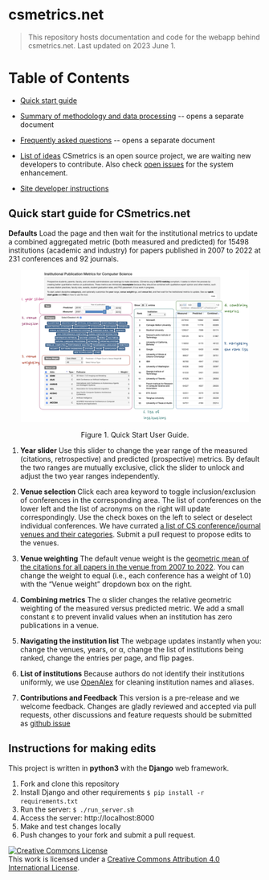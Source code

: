 # csmetrics.net

> This repository hosts documentation and code for the webapp behind csmetrics.net.
> Last updated on 2023 June 1.

# Table of Contents

* [Quick start guide](#quickstart)

* [Summary of methodology and data processing](docs/Overview.md) -- opens a separate document

* [Frequently asked questions](docs/FAQ.md) -- opens a separate document

* [List of ideas](docs/ideas.md)
  CSmetrics is an open source project, we are waiting new developers to contribute.
  Also check [open issues](https://github.com/csmetrics/csmetrics.net/issues?q=is%3Aopen+is%3Aissue+label%3Aenhancement) for the system enhancement.

* [Site developer instructions](#pushreq)


## <a name="quickstart"></a>Quick start guide for CSmetrics.net

**Defaults** Load the page and then wait for the institutional metrics to update a combined aggregated metric (both measured and predicted) for 15498 institutions (academic and industry) for papers published in 2007 to 2022 at 231 conferences and 92 journals.

<p align="center">
<img width="90%" src="docs/extra/user_guide_2019.png" />
</p>
<p align="center">
Figure 1. Quick Start User Guide.
</p>

1. **Year slider** Use this slider to change the year range of the measured (citations, retrospective) and predicted (prospective) metrics. By default the two ranges are mutually exclusive, click the slider to unlock and adjust the two year ranges independently.

2. **Venue selection** Click each area keyword to toggle inclusion/exclusion of conferences in the corresponding area. The list of conferences on the lower left and the list of acronyms on the right will update correspondingly. Use the check boxes on the left to select or deselect individual conferences.  We have currated [a list of CS conference/journal venues and their categories](https://github.com/csmetrics/csmetrics.net/blob/master/app/data/venue_list.csv).  Submit a pull request to propose edits to the venues.

3. **Venue weighting** The default venue weight is the [geometric mean of the citations for all papers in the venue from 2007 to 2022](https://github.com/csmetrics/csmetrics.net/blob/master/app/data/venueWeightNote.md). You can change the weight to equal (i.e., each conference has a weight of 1.0) with the “Venue weight” dropdown box on the right.

4. **Combining metrics** The α slider changes the relative geometric weighting of the measured versus predicted metric. We add a small constant ε to prevent invalid values when an institution has zero publications in a venue.

5. **Navigating the institution list** The webpage updates instantly when you: change the venues, years, or  α, change the list of institutions being ranked, change the entries per page, and flip pages.

6. **List of institutions**  Because authors do not identify their institutions uniformly, we use [OpenAlex](https://docs.openalex.org/) for cleaning institution names and aliases.

7. **Contributions and Feedback** This version is a pre-release and we welcome feedback. Changes are gladly reviewed and accepted via pull requests, other discussions and feature requests should be submitted as [github issue](https://github.com/csmetrics/csmetrics.net/issues)


## <a name="pushreq"></a>Instructions for making edits

This project is written in **python3** with the **Django** web framework.

1. Fork and clone this repository
2. Install Django and other requirements `$ pip install -r requirements.txt`
3. Run the server: `$ ./run_server.sh`
4. Access the server: http://localhost:8000
5. Make and test changes locally
6. Push changes to your fork and submit a pull request.


<a rel="license" href="http://creativecommons.org/licenses/by/4.0/"><img alt="Creative Commons License" style="border-width:0" src="https://i.creativecommons.org/l/by/4.0/88x31.png" /></a><br />This work is licensed under a <a rel="license" href="http://creativecommons.org/licenses/by/4.0/">Creative Commons Attribution 4.0 International License</a>.
